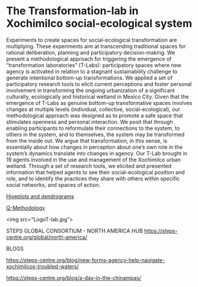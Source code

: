 # The Transformation-lab in Xochimilco social-ecological system

Experiments to create spaces for social-ecological transformation are multiplying. These experiments aim at transcending traditional spaces for rational deliberation, planning and participatory decision-making. We present a methodological approach for triggering the emergence of “transformation laboratories” (T-Labs): participatory spaces where new agency is activated in relation to a stagnant sustainability challenge to generate intentional bottom-up transformations. We applied a set of participatory research tools to elicit current perceptions and foster personal involvement in transforming the ongoing urbanization of a significant culturally, ecologically and historical wetland in Mexico City. Given that the emergence of T-Labs as genuine bottom-up transformative spaces involves changes at multiple levels (individual, collective, social-ecological), our methodological approach was designed as to promote a safe space that stimulates openness and personal interaction. We posit that through enabling participants to reformulate their connections to the system, to others in the system, and to themselves, the system may be transformed from the inside out. We argue that transformation, in this sense, is essentially about how changes in perception about one’s own role in the system’s dynamics translate into changes in agency. Our T-Lab brought in 19 agents involved in the use and management of the Xochimilco urban wetland. Through a set of research tools, we elicited and presented information that helped agents to see their social-ecological position and role, and to identify the practices they share with others within specific social networks, and spaces of action.


[Hiveplots and dendrograms](hiveplot)

[Q-Methodology](qmethodology)

<img src="LogoT-lab.jpg”>

STEPS GLOBAL CONSORTIUM - NORTH AMERICA HUB https://steps-centre.org/global/north-america/

BLOGS

https://steps-centre.org/blog/new-forms-agency-help-navigate-xochimilcos-troubled-waters/

https://steps-centre.org/blog/a-day-in-the-chinampas/
